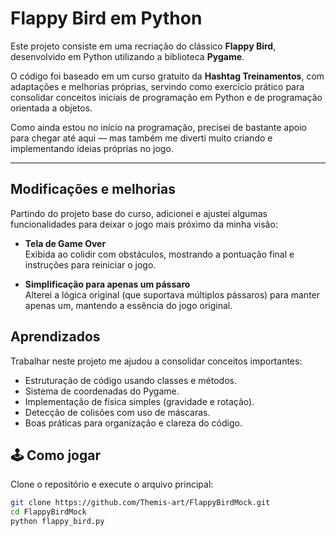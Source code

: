 # Flappy Bird em Python

Este projeto consiste em uma recriação do clássico **Flappy Bird**, desenvolvido em Python utilizando a biblioteca **Pygame**.

O código foi baseado em um curso gratuito da **Hashtag Treinamentos**, com adaptações e melhorias próprias, servindo como exercício prático para consolidar conceitos iniciais de programação em Python e de programação orientada a objetos.

Como ainda estou no início na programação, precisei de bastante apoio para chegar até aqui — mas também me diverti muito criando e implementando ideias próprias no jogo.

---

## Modificações e melhorias
Partindo do projeto base do curso, adicionei e ajustei algumas funcionalidades para deixar o jogo mais próximo da minha visão:

- **Tela de Game Over**  
  Exibida ao colidir com obstáculos, mostrando a pontuação final e instruções para reiniciar o jogo.

- **Simplificação para apenas um pássaro**  
    Alterei a lógica original (que suportava múltiplos pássaros) para manter apenas um, mantendo a essência do jogo original.


## Aprendizados
Trabalhar neste projeto me ajudou a consolidar conceitos importantes:
- Estruturação de código usando classes e métodos.
- Sistema de coordenadas do Pygame.
- Implementação de física simples (gravidade e rotação).
- Detecção de colisões com uso de máscaras.
- Boas práticas para organização e clareza do código.


## 🕹 Como jogar
Clone o repositório e execute o arquivo principal:

```bash
git clone https://github.com/Themis-art/FlappyBirdMock.git
cd FlappyBirdMock
python flappy_bird.py

